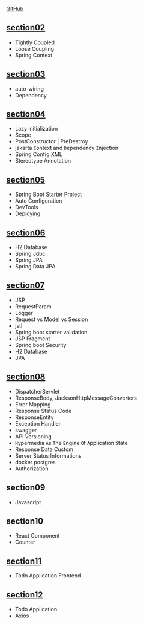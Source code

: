 [GitHub](https://github.com/in28minutes/master-spring-and-spring-boot)

## [section02](spring/src/main/java/com/udemy/spring/section02)

- Tightly Coupled
- Loose Coupling
- Spring Context

## [section03](spring/src/main/java/com/udemy/spring/section03)

- auto-wiring
- Dependency

## [section04](spring/src/main/java/com/udemy/spring/section04)

- Lazy initialization
- Scope
- PostConstructor | PreDestroy
- jakarta `C`ontext and `D`ependency `I`njection
- Spring Config XML
- Stereotype Annotation

## [section05](springboot/src/main/java/com/udemy/springboot/section05)

- Spring Boot Starter Project
- Auto Configuration
- DevTools
- Deploying

## [section06](springboot/src/main/java/com/udemy/springboot/section06)

- H2 Database
- Spring Jdbc
- Spring JPA
- Spring Data JPA

## [section07](springbootweb/src/main/java/com/udemy/springbootweb/section07)

- JSP
- RequestParam
- Logger
- Request vs Model vs Session
- jstl
- Spring boot starter validation
- JSP Fragment
- Spring boot Security
- H2 Database
- JPA

## [section08](springbootweb/src/main/java/com/udemy/springbootweb/section08)

- DispatcherServlet
- ResponseBody, JacksonHttpMessageConverters
- Error Mapping
- Response Status Code
- ResponseEntity
- Exception Handler
- swagger
- API Versioning
- `H`ypermedia `A`s `T`he `E`ngine `O`f `A`pplication `S`tate
- Response Data Custom
- Server Status Informations
- docker postgres
- Authorization

## section09

- Javascript

## section10

- React Component
- Counter

## [section11](todo-applicatioin)

- Todo Application Frontend

## [section12](springbootweb/src/main/java/com/udemy/springbootweb/section12)

- Todo Application
- Axios